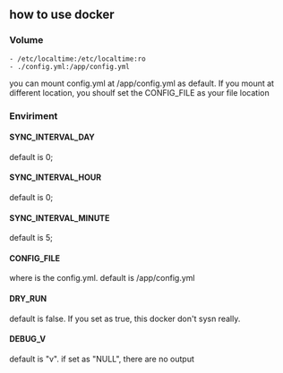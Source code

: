 ## how to use docker

### Volume
    - /etc/localtime:/etc/localtime:ro
    - ./config.yml:/app/config.yml
you can mount config.yml at /app/config.yml as default. If you mount at different location, you shoulf
set the CONFIG_FILE as your file location

### Enviriment

#### SYNC_INTERVAL_DAY
default is 0;

#### SYNC_INTERVAL_HOUR
default is 0;

#### SYNC_INTERVAL_MINUTE
default is 5;

#### CONFIG_FILE
where is the config.yml. default is /app/config.yml

#### DRY_RUN
default is false. If you set as true, this docker don't sysn really.

#### DEBUG_V
default is "v". if set as "NULL", there are no output



